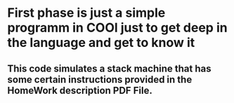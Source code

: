 # First phase is just a simple programm in COOl just to get deep in the language and get to know it
## This code simulates a stack machine that has some certain instructions provided in the HomeWork description PDF File.
